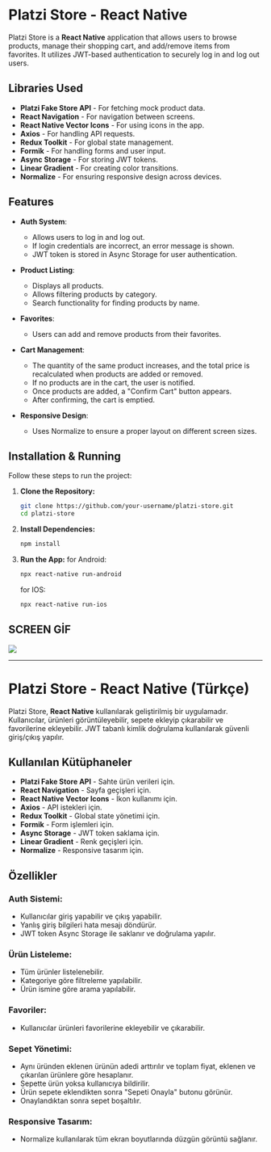 # Platzi Store - React Native

Platzi Store is a **React Native** application that allows users to browse products, manage their shopping cart, and add/remove items from favorites. It utilizes JWT-based authentication to securely log in and log out users.

## Libraries Used

- **Platzi Fake Store API** - For fetching mock product data.
- **React Navigation** - For navigation between screens.
- **React Native Vector Icons** - For using icons in the app.
- **Axios** - For handling API requests.
- **Redux Toolkit** - For global state management.
- **Formik** - For handling forms and user input.
- **Async Storage** - For storing JWT tokens.
- **Linear Gradient** - For creating color transitions.
- **Normalize** - For ensuring responsive design across devices.

## Features

- **Auth System**:

  - Allows users to log in and log out.
  - If login credentials are incorrect, an error message is shown.
  - JWT token is stored in Async Storage for user authentication.

- **Product Listing**:

  - Displays all products.
  - Allows filtering products by category.
  - Search functionality for finding products by name.

- **Favorites**:

  - Users can add and remove products from their favorites.

- **Cart Management**:

  - The quantity of the same product increases, and the total price is recalculated when products are added or removed.
  - If no products are in the cart, the user is notified.
  - Once products are added, a "Confirm Cart" button appears.
  - After confirming, the cart is emptied.

- **Responsive Design**:
  - Uses Normalize to ensure a proper layout on different screen sizes.

## Installation & Running

Follow these steps to run the project:

1. **Clone the Repository:**

   ```sh
   git clone https://github.com/your-username/platzi-store.git
   cd platzi-store

   ```

2. **Install Dependencies:**

   ```bash
   npm install
   ```

3. **Run the App:**
   for Android:
   ```bash
   npx react-native run-android
   ```
   for IOS:
   ```bash
   npx react-native run-ios
   ```

## SCREEN GİF

![](ekran.gif)

---

# Platzi Store - React Native (Türkçe)

Platzi Store, **React Native** kullanılarak geliştirilmiş bir uygulamadır. Kullanıcılar, ürünleri görüntüleyebilir, sepete ekleyip çıkarabilir ve favorilerine ekleyebilir. JWT tabanlı kimlik doğrulama kullanılarak güvenli giriş/çıkış yapılır.

## Kullanılan Kütüphaneler

- **Platzi Fake Store API** - Sahte ürün verileri için.
- **React Navigation** - Sayfa geçişleri için.
- **React Native Vector Icons** - İkon kullanımı için.
- **Axios** - API istekleri için.
- **Redux Toolkit** - Global state yönetimi için.
- **Formik** - Form işlemleri için.
- **Async Storage** - JWT token saklama için.
- **Linear Gradient** - Renk geçişleri için.
- **Normalize** - Responsive tasarım için.

## Özellikler

### Auth Sistemi:

- Kullanıcılar giriş yapabilir ve çıkış yapabilir.
- Yanlış giriş bilgileri hata mesajı döndürür.
- JWT token Async Storage ile saklanır ve doğrulama yapılır.

### Ürün Listeleme:

- Tüm ürünler listelenebilir.
- Kategoriye göre filtreleme yapılabilir.
- Ürün ismine göre arama yapılabilir.

### Favoriler:

- Kullanıcılar ürünleri favorilerine ekleyebilir ve çıkarabilir.

### Sepet Yönetimi:

- Aynı üründen eklenen ürünün adedi arttırılır ve toplam fiyat, eklenen ve çıkarılan ürünlere göre hesaplanır.
- Sepette ürün yoksa kullanıcıya bildirilir.
- Ürün sepete eklendikten sonra "Sepeti Onayla" butonu görünür.
- Onaylandıktan sonra sepet boşaltılır.

### Responsive Tasarım:

- Normalize kullanılarak tüm ekran boyutlarında düzgün görüntü sağlanır.
